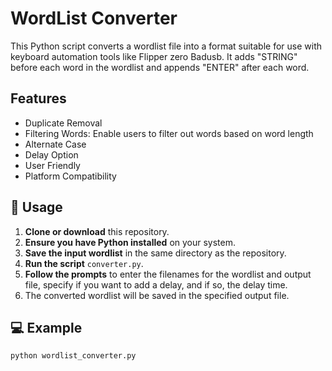 # WordList Converter

This Python script converts a wordlist file into a format suitable for use with keyboard automation tools like Flipper zero Badusb. It adds "STRING" before each word in the wordlist and appends "ENTER" after each word.
## Features

- Duplicate Removal
- Filtering Words: Enable users to filter out words based on word length
- Alternate Case
- Delay Option
- User Friendly
- Platform Compatibility


## 🚀 Usage

1. **Clone or download** this repository.
2. **Ensure you have Python installed** on your system.
3. **Save the input wordlist** in the same directory as the repository.
4. **Run the script** `converter.py`.
5. **Follow the prompts** to enter the filenames for the wordlist and output file, specify if you want to add a delay, and if so, the delay time.
6. The converted wordlist will be saved in the specified output file.

## 💻 Example

```bash
python wordlist_converter.py
